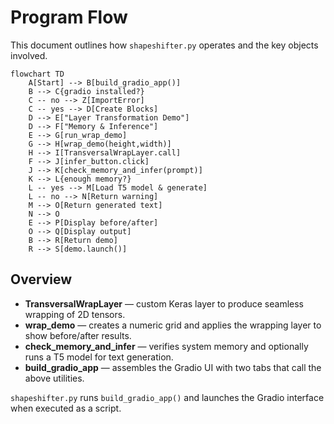 # Program Flow

This document outlines how `shapeshifter.py` operates and the key objects involved.

```mermaid
flowchart TD
    A[Start] --> B[build_gradio_app()]
    B --> C{gradio installed?}
    C -- no --> Z[ImportError]
    C -- yes --> D[Create Blocks]
    D --> E["Layer Transformation Demo"]
    D --> F["Memory & Inference"]
    E --> G[run_wrap_demo]
    G --> H[wrap_demo(height,width)]
    H --> I[TransversalWrapLayer.call]
    F --> J[infer_button.click]
    J --> K[check_memory_and_infer(prompt)]
    K --> L{enough memory?}
    L -- yes --> M[Load T5 model & generate]
    L -- no --> N[Return warning]
    M --> O[Return generated text]
    N --> O
    E --> P[Display before/after]
    O --> Q[Display output]
    B --> R[Return demo]
    R --> S[demo.launch()]
```

## Overview
- **TransversalWrapLayer** — custom Keras layer to produce seamless wrapping of 2D tensors.
- **wrap_demo** — creates a numeric grid and applies the wrapping layer to show before/after results.
- **check_memory_and_infer** — verifies system memory and optionally runs a T5 model for text generation.
- **build_gradio_app** — assembles the Gradio UI with two tabs that call the above utilities.

`shapeshifter.py` runs `build_gradio_app()` and launches the Gradio interface when executed as a script.
